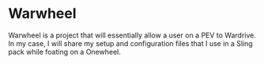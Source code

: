 # Warwheel

Warwheel is a project that will essentially allow a user on a PEV to Wardrive.
In my case, I will share my setup and configuration files that I use in a Sling pack while foating on a Onewheel.
